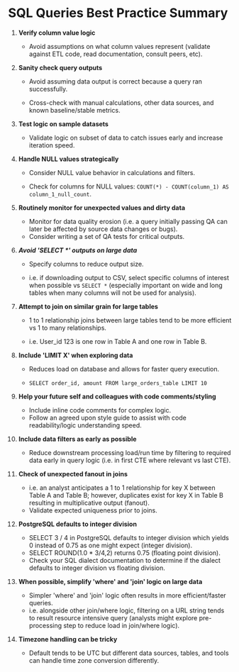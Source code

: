 # SQL Queries Best Practice Summary

1.  **Verify column value logic**

    -   Avoid assumptions on what column values represent (validate against ETL code, read documentation, consult peers, etc).

2.  **Sanity check query outputs**

    -   Avoid assuming data output is correct because a query ran successfully.

    -   Cross-check with manual calculations, other data sources, and known baseline/stable metrics.

3.  **Test logic on sample datasets**

    -   Validate logic on subset of data to catch issues early and increase iteration speed.

4.  **Handle NULL values strategically**

    -   Consider NULL value behavior in calculations and filters.

    -   Check for columns for NULL values: `COUNT(*) - COUNT(column_1) AS column_1_null_count`.

5.  **Routinely monitor for unexpected values and dirty data**

    -   Monitor for data quality erosion (i.e. a query initially passing QA can later be affected by source data changes or bugs).
    -   Consider writing a set of QA tests for critical outputs.

6.  ***Avoid 'SELECT \*' outputs on large data***

    -   Specify columns to reduce output size.

    -   i.e. if downloading output to CSV, select specific columns of interest when possible vs `SELECT *` (especially important on wide and long tables when many columns will not be used for analysis).

7.  **Attempt to join on similar grain for large tables**

    -   1 to 1 relationship joins between large tables tend to be more efficient vs 1 to many relationships.

    -   i.e. User_id 123 is one row in Table A and one row in Table B.

8.  **Include 'LIMIT X' when exploring data**

    -   Reduces load on database and allows for faster query execution.

    -   `SELECT order_id, amount FROM large_orders_table LIMIT 10`

9.  **Help your future self and colleagues with code comments/styling**

    -   Include inline code comments for complex logic.
    -   Follow an agreed upon style guide to assist with code readability/logic understanding speed.

10. **Include data filters as early as possible**

    -   Reduce downstream processing load/run time by filtering to required data early in query logic (i.e. in first CTE where relevant vs last CTE).

11. **Check of unexpected fanout in joins**

    -   i.e. an analyst anticipates a 1 to 1 relationship for key X between Table A and Table B; however, duplicates exist for key X in Table B resulting in multiplicative output (fanout).
    -   Validate expected uniqueness prior to joins.

12. **PostgreSQL defaults to integer division**

    -   SELECT 3 / 4 in PostgreSQL defaults to integer division which yields 0 instead of 0.75 as one might expect (integer division).
    -   SELECT ROUND(1.0 \* 3/4,2) returns 0.75 (floating point division).
    -   Check your SQL dialect documentation to determine if the dialect defaults to integer division vs floating division.

13. **When possible, simplify 'where' and 'join' logic on large data**

    -   Simpler 'where' and 'join' logic often results in more efficient/faster queries.
    -   i.e. alongside other join/where logic, filtering on a URL string tends to result resource intensive query (analysts might explore pre-processing step to reduce load in join/where logic).

14. **Timezone handling can be tricky**

    -   Default tends to be UTC but different data sources, tables, and tools can handle time zone conversion differently.
